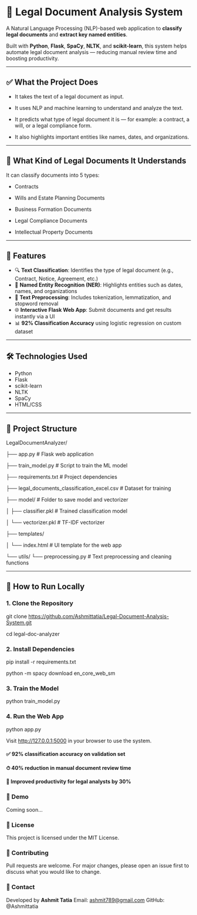 # 🧠 Legal Document Analysis System

A Natural Language Processing (NLP)-based web application to **classify legal documents** and **extract key named entities**.

Built with **Python**, **Flask**, **SpaCy**, **NLTK**, and **scikit-learn**, this system helps automate legal document analysis — reducing manual review time and boosting productivity.

---

## ✅ What the Project Does

- It takes the text of a legal document as input.

- It uses NLP and machine learning to understand and analyze the text.

- It predicts what type of legal document it is — for example: a contract, a will, or a legal compliance form.

- It also highlights important entities like names, dates, and organizations.

---

## 📁 What Kind of Legal Documents It Understands

It can classify documents into 5 types:

-  Contracts

-  Wills and Estate Planning Documents

-  Business Formation Documents

-  Legal Compliance Documents

-  Intellectual Property Documents

---

## 🚀 Features

- 🔍 **Text Classification**: Identifies the type of legal document (e.g., Contract, Notice, Agreement, etc.)
- 🧾 **Named Entity Recognition (NER)**: Highlights entities such as dates, names, and organizations
- 🧼 **Text Preprocessing**: Includes tokenization, lemmatization, and stopword removal
- 🌐 **Interactive Flask Web App**: Submit documents and get results instantly via a UI
- 📊 **92% Classification Accuracy** using logistic regression on custom dataset

---

## 🛠 Technologies Used

- Python
- Flask
- scikit-learn
- NLTK
- SpaCy
- HTML/CSS 

---

## 📂 Project Structure

LegalDocumentAnalyzer/

├── app.py                          # Flask web application

├── train_model.py                  # Script to train the ML model

├── requirements.txt                # Project dependencies

├── legal_documents_classification_excel.csv  # Dataset for training

├── model/                          # Folder to save model and vectorizer

│     ├── classifier.pkl              # Trained classification model

│     └── vectorizer.pkl              # TF-IDF vectorizer

├── templates/

│     └── index.html                  # UI template for the web app

└── utils/ 
        └── preprocessing.py            # Text preprocessing and cleaning functions

---

## 🧪 How to Run Locally

### 1. Clone the Repository

git clone https://github.com/Ashmittatia/Legal-Document-Analysis-System.git

cd legal-doc-analyzer

### 2. Install Dependencies

pip install -r requirements.txt

python -m spacy download en_core_web_sm

### 3. Train the Model

python train_model.py

### 4. Run the Web App

python app.py

Visit http://127.0.0.1:5000 in your browser to use the system.

#### ✅ 92% classification accuracy on validation set

#### ⏱ 40% reduction in manual document review time

#### 💼 Improved productivity for legal analysts by 30%

### 📸 Demo
Coming soon...

### 📄 License
This project is licensed under the MIT License.

### 🤝 Contributing
Pull requests are welcome. For major changes, please open an issue first to discuss what you would like to change.

### 💬 Contact
Developed by **Ashmit Tatia**
Email: ashmit789@gmail.com
GitHub: @Ashmittatia
